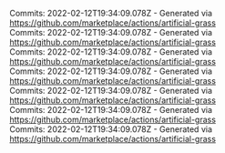 Commits: 2022-02-12T19:34:09.078Z - Generated via https://github.com/marketplace/actions/artificial-grass
<br>
Commits: 2022-02-12T19:34:09.078Z - Generated via https://github.com/marketplace/actions/artificial-grass
<br>
Commits: 2022-02-12T19:34:09.078Z - Generated via https://github.com/marketplace/actions/artificial-grass
<br>
Commits: 2022-02-12T19:34:09.078Z - Generated via https://github.com/marketplace/actions/artificial-grass
<br>
Commits: 2022-02-12T19:34:09.078Z - Generated via https://github.com/marketplace/actions/artificial-grass
<br>
Commits: 2022-02-12T19:34:09.078Z - Generated via https://github.com/marketplace/actions/artificial-grass
<br>
Commits: 2022-02-12T19:34:09.078Z - Generated via https://github.com/marketplace/actions/artificial-grass
<br>
